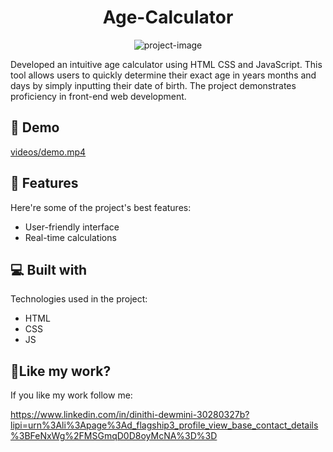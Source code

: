 <h1 align="center" id="title">Age-Calculator</h1>

<p align="center"><img src="Screenshot.png" alt="project-image"></p>

<p id="description">Developed an intuitive age calculator using HTML CSS and JavaScript. This tool allows users to quickly determine their exact age in years months and days by simply inputting their date of birth. The project demonstrates proficiency in front-end web development.</p>

<h2>🚀 Demo</h2>

[videos/demo.mp4](videos/demo.mp4)

  
  
<h2>🧐 Features</h2>

Here're some of the project's best features:

*   User-friendly interface
*   Real-time calculations

  
  
<h2>💻 Built with</h2>

Technologies used in the project:

*   HTML
*   CSS
*   JS

<h2>💖Like my work?</h2>

If you like my work follow me:<p>https://www.linkedin.com/in/dinithi-dewmini-30280327b?lipi=urn%3Ali%3Apage%3Ad_flagship3_profile_view_base_contact_details%3BFeNxWg%2FMSGmqD0D8oyMcNA%3D%3D</p>
